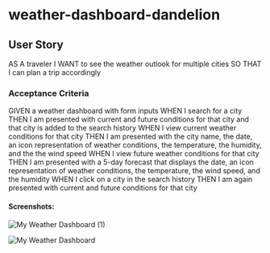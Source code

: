 # weather-dashboard-dandelion

## User Story
AS A traveler
I WANT to see the weather outlook for multiple cities
SO THAT I can plan a trip accordingly

### Acceptance Criteria
GIVEN a weather dashboard with form inputs
WHEN I search for a city
THEN I am presented with current and future conditions for that city and that city is added to the search history
WHEN I view current weather conditions for that city
THEN I am presented with the city name, the date, an icon representation of weather conditions, the temperature, the humidity, and the the wind speed
WHEN I view future weather conditions for that city
THEN I am presented with a 5-day forecast that displays the date, an icon representation of weather conditions, the temperature, the wind speed, and the humidity
WHEN I click on a city in the search history
THEN I am again presented with current and future conditions for that city

#### Screenshots:

![My Weather Dashboard (1)](https://github.com/sarahbryant411/weather-dashboard-dandelion/assets/146653670/a6d921b0-b497-4c41-bac8-3dc0d31d08d1)

![My Weather Dashboard](https://github.com/sarahbryant411/weather-dashboard-dandelion/assets/146653670/a3208cfb-9ea6-47e2-96cc-3ad2dfe4f755)


